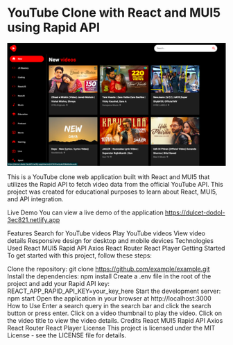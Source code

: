 # YouTube Clone with React and MUI5 using Rapid API
![](https://raw.githubusercontent.com/rhunor/rhunor-tube/main/Screenshot%202023-08-07%20at%205.08.59%20PM.png)

This is a YouTube clone web application built with React and MUI5 that utilizes the Rapid API to fetch video data from the official YouTube API. This project was created for educational purposes to learn about React, MUI5, and API integration.

Live Demo
You can view a live demo of the application https://dulcet-dodol-3ec821.netlify.app

Features
Search for YouTube videos
Play YouTube videos
View video details
Responsive design for desktop and mobile devices
Technologies Used
React
MUI5
Rapid API
Axios
React Router
React Player
Getting Started
To get started with this project, follow these steps:

Clone the repository: git clone https://github.com/example/example.git
Install the dependencies: npm install
Create a .env file in the root of the project and add your Rapid API key: REACT_APP_RAPID_API_KEY=your_key_here
Start the development server: npm start
Open the application in your browser at http://localhost:3000
How to Use
Enter a search query in the search bar and click the search button or press enter.
Click on a video thumbnail to play the video.
Click on the video title to view the video details.
Credits
React
MUI5
Rapid API
Axios
React Router
React Player
License
This project is licensed under the MIT License - see the LICENSE file for details.
